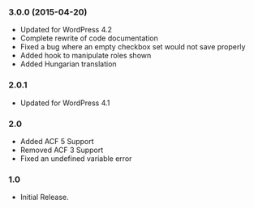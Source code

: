 ### 3.0.0 (2015-04-20)
- Updated for WordPress 4.2
- Complete rewrite of code documentation
- Fixed a bug where an empty checkbox set would not save properly
- Added hook to manipulate roles shown
- Added Hungarian translation

### 2.0.1
- Updated for WordPress 4.1

### 2.0
- Added ACF 5 Support
- Removed ACF 3 Support
- Fixed an undefined variable error

### 1.0
- Initial Release.
